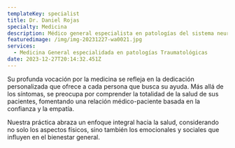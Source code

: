 ```yaml
---
templateKey: specialist
title: Dr. Daniel Rojas
specialty: Medicina
description: Médico general especialista en patologías del sistema neuromusculoesquelético.
featuredimage: /img/img-20231227-wa0021.jpg
services:
  - Medicina General especialidada en patologías Traumatológicas
date: 2023-12-27T20:14:32.451Z
---
```

<!--StartFragment-->

Su profunda vocación por la medicina se refleja en la dedicación personalizada que ofrece a cada persona que busca su ayuda. Más allá de los síntomas, se preocupa por comprender la totalidad de la salud de sus pacientes, fomentando una relación médico-paciente basada en la confianza y la empatía. <!--StartFragment-->

Nuestra práctica abraza un enfoque integral hacia la salud, considerando no solo los aspectos físicos, sino también los emocionales y sociales que influyen en el bienestar general.

<!--EndFragment-->

<!--EndFragment-->